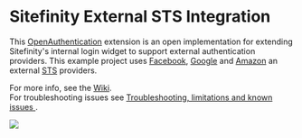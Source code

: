 Sitefinity External STS Integration
=======
This [OpenAuthentication](https://nuget.org/packages/DotNetOpenAuth.AspNet) extension is an open implementation for extending Sitefinity's internal login widget to support external authentication providers. This example project uses [Facebook](http://www.facebook.com), [Google](http://www.google.com) and [Amazon](http://www.amazon.com) an external [STS](http://en.wikipedia.org/wiki/Security_Token_Service) providers. 

For more info, see the [Wiki](https://github.com/Sitefinity/Sitefinity-External-STS-Integration/wiki).  
For troubleshooting issues see [Troubleshooting, limitations and known issues ](https://github.com/Sitefinity/Sitefinity-External-STS-Integration/wiki/Troubleshooting,-limitations-and-known-issues). 

![](https://raw.github.com/Sitefinity/Sitefinity-External-STS-Integration/master/DocumentationImages/LoginForm.png)
